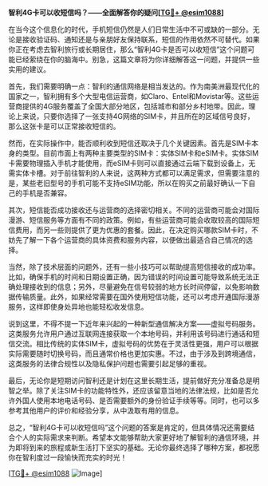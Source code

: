 **智利4G卡可以收短信吗？——全面解答你的疑问[[TG💪+ @esim1088](https://t.me/s/esim1088)]**

在当今这个信息化的时代，手机短信仍然是人们日常生活中不可或缺的一部分。无论是接收验证码、通知还是与亲朋好友保持联系，短信的作用依然不可替代。如果你正在考虑去智利旅行或长期居住，那么“智利4G卡是否可以收短信”这个问题可能已经萦绕在你的脑海中。别急，这篇文章将为你详细解答这一问题，并提供一些实用的建议。

首先，我们需要明确一点：智利的通信网络是相当发达的。作为南美洲最现代化的国家之一，智利拥有多个大型电信运营商，如Claro、Entel和Movistar等。这些运营商提供的4G服务覆盖了全国大部分地区，包括城市和部分乡村地带。因此，理论上来说，只要你选择了一张支持4G网络的SIM卡，并且所在的区域信号良好，那么这张卡是可以正常接收短信的。

然而，在实际操作中，能否顺利收到短信还取决于几个关键因素。首先是SIM卡本身的类型。目前市面上有两种主要类型的SIM卡：实体SIM卡和eSIM卡。实体SIM卡需要物理插入手机才能使用，而eSIM卡则可以直接通过云端下载到设备上，无需实体卡槽。对于前往智利的人来说，这两种方式都可以满足需求，但需要注意的是，某些老旧型号的手机可能不支持eSIM功能，所以在购买之前最好确认一下自己的手机是否兼容。

其次，短信能否成功接收还与运营商的选择密切相关。不同的运营商可能会对国际漫游、短信服务等方面有不同的政策。例如，有些运营商可能会收取较高的国际短信费用，而另一些则提供了更为优惠的套餐。因此，在决定购买哪款SIM卡时，不妨先了解一下各个运营商的具体资费和服务内容，以便做出最适合自己情况的选择。

当然，除了技术层面的问题外，还有一些小技巧可以帮助提高短信接收的成功率。比如，确保手机的时间和日期设置正确，因为错误的时间设置可能导致系统无法正确处理接收到的信息；另外，尽量避免在信号较弱的地方长时间停留，以免影响数据传输质量。此外，如果经常需要在国外使用短信功能，还可以考虑开通国际漫游服务，这样即使身处异地也能轻松收发信息。

说到这里，不得不提一下近年来兴起的一种新型通信解决方案——虚拟号码服务。这类服务允许用户通过互联网连接获取一个本地号码，并利用该号码进行通话和短信交流。相比传统的实体SIM卡，虚拟号码的优势在于灵活性更强，用户可以根据实际需要随时切换号码，而且通常价格也更加实惠。不过，由于涉及到跨境通信，这类服务的法律合规性以及隐私保护问题也需要引起足够的重视。

最后，无论你是短期访问智利还是计划在这里长期生活，提前做好充分准备总是明智之举。除了关注SIM卡的功能特性外，还应该留意当地的法律法规，比如是否允许外国人使用本地电话号码、是否需要额外的身份验证手续等等。同时，也可以多参考其他用户的评价和经验分享，从中汲取有用的信息。

总之，“智利4G卡可以收短信吗”这个问题的答案是肯定的，但具体情况还需要结合个人的实际需求来判断。希望本文能够帮助大家更好地了解智利的通信环境，并为即将到来的旅程或新生活打下坚实的基础。无论你最终选择了哪种方案，都祝愿你在智利度过一段愉快而充实的时光！

[[TG💪+ @esim1088](https://t.me/s/esim1088) ![Image](https://i.postimg.cc/4NQfJmqS/Snipaste-2025-05-13-00-14-12.png)]